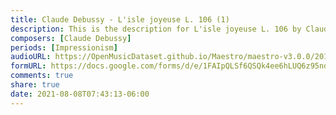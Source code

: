 ```yaml
---
title: Claude Debussy - L'isle joyeuse L. 106 (1)
description: This is the description for L'isle joyeuse L. 106 by Claude Debussy
composers: [Claude Debussy]
periods: [Impressionism]
audioURL: https://OpenMusicDataset.github.io/Maestro/maestro-v3.0.0/2018/MIDI-Unprocessed_Recital1-3_MID--AUDIO_02_R1_2018_wav--4.midi
formURL: https://docs.google.com/forms/d/e/1FAIpQLSf6QSQk4ee6hLUQ6z95ndFHOs_zsH8j6nxUo6NMY7oiGOyBqA/viewform
comments: true
share: true
date: 2021-08-08T07:43:13-06:00
---
```

